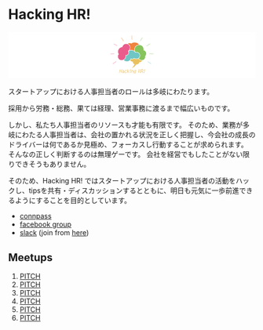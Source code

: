 # Hacking HR!

![](/assets/images/banner-960_180.png)

スタートアップにおける人事担当者のロールは多岐にわたります。

採用から労務・総務、果ては経理、営業事務に渡るまで幅広いものです。

しかし、私たち人事担当者のリソースも才能も有限です。 そのため、業務が多岐にわたる人事担当者は、会社の置かれる状況を正しく把握し、今会社の成長のドライバーは何であるか見極め、フォーカスし行動することが求められます。
そんなの正しく判断するのは無理ゲーです。 会社を経営でもしたことがない限りできそうもありません。

そのため、Hacking HR! ではスタートアップにおける人事担当者の活動をハックし、tipsを共有・ディスカッションするとともに、明日も元気に一歩前進できるようにすることを目的としています。

- [connpass](https://hacking-hr.connpass.com/)
- [facebook group](https://www.facebook.com/groups/2084888991577412/)
- [slack](https://hackinghrs.slack.com) (join from [here](https://join.slack.com/t/hackinghrs/shared_invite/enQtNTA4NTkzODEwNzQzLTI2Y2U4YmQ5YTc1ZjhhMmQxMDAyMzJkMjgyOGM3MmY3MWEwMDE0NWExMDMzZmI1NzE5OTg3NDYzY2EzZmY2Y2M))

## Meetups

1. [PITCH](https://gitpitch.com/hacking-hr/hacking-hr/master?&p=meetups/1)
1. [PITCH](https://gitpitch.com/hacking-hr/hacking-hr/master?&p=meetups/2)
1. [PITCH](https://gitpitch.com/hacking-hr/hacking-hr/master?&p=meetups/3)
1. [PITCH](https://gitpitch.com/hacking-hr/hacking-hr/master?&p=meetups/4)
1. [PITCH](https://gitpitch.com/hacking-hr/hacking-hr/master?&p=meetups/5)
1. [PITCH](https://gitpitch.com/hacking-hr/hacking-hr/master?&p=meetups/6)
